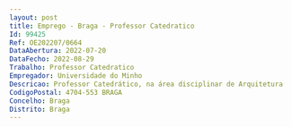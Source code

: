 ```yaml
--- 
layout: post
title: Emprego - Braga - Professor Catedratico
Id: 99425
Ref: OE202207/0664
DataAbertura: 2022-07-20
DataFecho: 2022-08-29
Trabalho: Professor Catedratico
Empregador: Universidade do Minho
Descricao: Professor Catedrático, na área disciplinar de Arquitetura
CodigoPostal: 4704-553 BRAGA
Concelho: Braga
Distrito: Braga
--- 
```

